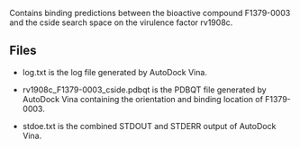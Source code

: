 Contains binding predictions between the bioactive compound F1379-0003 and the cside search space on the virulence factor rv1908c.

## Files

- log.txt is the log file generated by AutoDock Vina.

- rv1908c_F1379-0003_cside.pdbqt is the PDBQT file generated by AutoDock Vina containing the orientation and binding location of F1379-0003.

- stdoe.txt is the combined STDOUT and STDERR output of AutoDock Vina.

